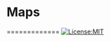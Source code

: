 # Maps
=============
[![License:MIT](https://img.shields.io/badge/License-MIT-lightgray.svg?style=flt-square)](https://opensource.org/licenses/MIT)


